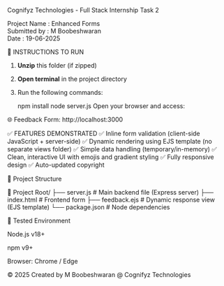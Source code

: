 Cognifyz Technologies - Full Stack Internship Task 2

Project Name   : Enhanced Forms  
Submitted by : M Boobeshwaran  
Date           : 19-06-2025


🔧 INSTRUCTIONS TO RUN

1. **Unzip** this folder (if zipped)
2. **Open terminal** in the project directory
3. Run the following commands:

   
   npm install
   node server.js
Open your browser and access:

🌐 Feedback Form: http://localhost:3000

✅ FEATURES DEMONSTRATED
✅ Inline form validation (client-side JavaScript + server-side)
✅ Dynamic rendering using EJS template (no separate views folder)
✅ Simple data handling (temporary/in-memory)
✅ Clean, interactive UI with emojis and gradient styling
✅ Fully responsive design
✅ Auto-updated copyright

📂 Project Structure

📁 Project Root/
├── server.js           # Main backend file (Express server)
├── index.html          # Frontend form
├── feedback.ejs        # Dynamic response view (EJS template)
└── package.json        # Node dependencies

🧪 Tested Environment

Node.js v18+

npm v9+

Browser: Chrome / Edge

© 2025 Created by M Boobeshwaran @ Cognifyz Technologies